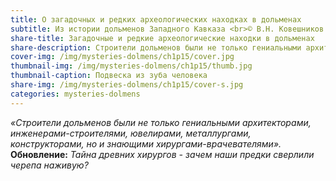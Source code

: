 ```yaml
---
title: О загадочных и редких археологических находках в дольменах
subtitle: Из истории дольменов Западного Кавказа <br>© В.Н. Ковешников <br>(статья обновлена)
share-title: Загадочные и редкие археологические находки в дольменах
share-description: Строители дольменов были не только гениальными архитекторами, инженерами-строителями, ювелирами, металлургами, конструкторами, но и знающими хирургами-врачевателями.
cover-img: /img/mysteries-dolmens/ch1p15/cover.jpg
thumbnail-img: /img/mysteries-dolmens/ch1p15/thumb.jpg
thumbnail-caption: Подвеска из зуба человека
share-img: /img/mysteries-dolmens/ch1p15/cover-s.jpg
categories: mysteries-dolmens
---
```

_«Строители дольменов были не только гениальными архитекторами, инженерами-строителями, ювелирами, металлургами, конструкторами, но и знающими хирургами-врачевателями»._
<br><strong>Обновление:</strong> <i>Тайна древних хирургов - зачем наши предки сверлили черепа наживую?</i>
